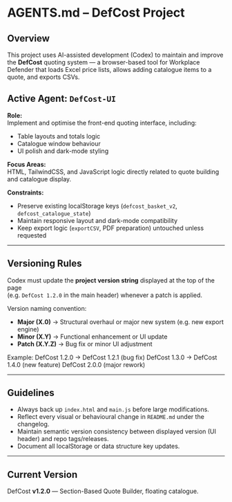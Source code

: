 # AGENTS.md – DefCost Project

## Overview
This project uses AI-assisted development (Codex) to maintain and improve the **DefCost** quoting system — a browser-based tool for Workplace Defender that loads Excel price lists, allows adding catalogue items to a quote, and exports CSVs.

## Active Agent: `DefCost-UI`
**Role:**  
Implement and optimise the front-end quoting interface, including:
- Table layouts and totals logic
- Catalogue window behaviour
- UI polish and dark-mode styling

**Focus Areas:**  
HTML, TailwindCSS, and JavaScript logic directly related to quote building and catalogue display.

**Constraints:**  
- Preserve existing localStorage keys (`defcost_basket_v2`, `defcost_catalogue_state`)  
- Maintain responsive layout and dark-mode compatibility  
- Keep export logic (`exportCSV`, PDF preparation) untouched unless requested  

---

## Versioning Rules
Codex must update the **project version string** displayed at the top of the page  
(e.g. `DefCost 1.2.0` in the main header) whenever a patch is applied.

Version naming convention:
- **Major (X.0)** → Structural overhaul or major new system (e.g. new export engine)
- **Minor (X.Y)** → Functional enhancement or UI update
- **Patch (X.Y.Z)** → Bug fix or minor UI adjustment

Example:
DefCost 1.2.0 → DefCost 1.2.1 (bug fix)
DefCost 1.3.0 → DefCost 1.4.0 (new feature)
DefCost 2.0.0 (major rework)

---

## Guidelines
- Always back up `index.html` and `main.js` before large modifications.  
- Reflect every visual or behavioural change in `README.md` under the changelog.  
- Maintain semantic version consistency between displayed version (UI header) and repo tags/releases.  
- Document all localStorage or data structure key updates.  

---

## Current Version
DefCost **v1.2.0** — Section-Based Quote Builder, floating catalogue.
